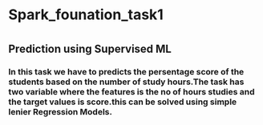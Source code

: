 # <h1> Spark_founation_task1<h1>

## Prediction using Supervised ML
### In this task we have to predicts the persentage score of the students based on the number of study hours.The task has two variable where the features is the no of hours studies and the target values is score.this can be solved using simple lenier Regression Models.
